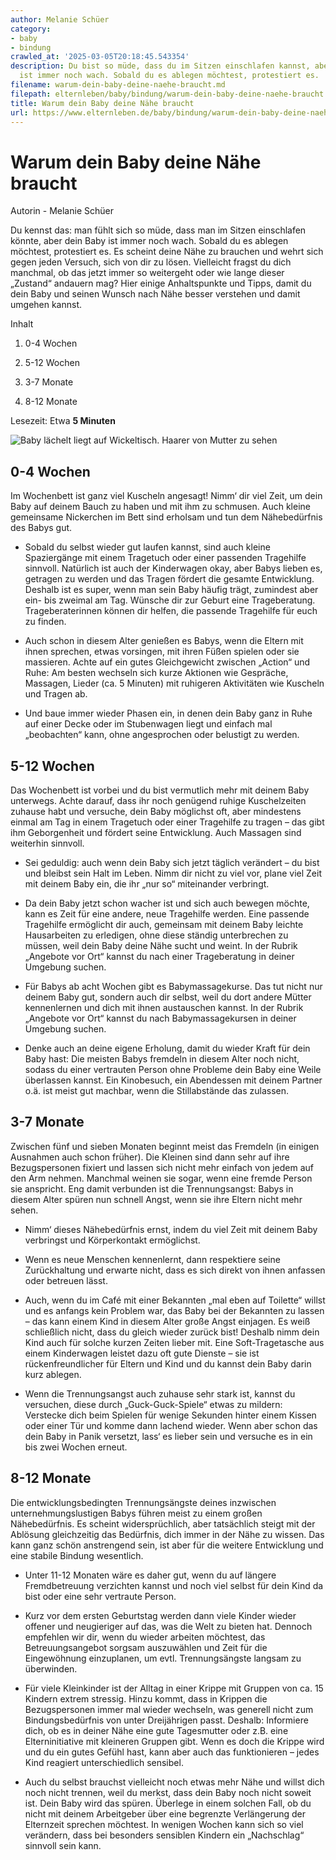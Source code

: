 ```yaml
---
author: Melanie Schüer
category:
- baby
- bindung
crawled_at: '2025-03-05T20:18:45.543354'
description: Du bist so müde, dass du im Sitzen einschlafen kannst, aber dein Baby
  ist immer noch wach. Sobald du es ablegen möchtest, protestiert es.
filename: warum-dein-baby-deine-naehe-braucht.md
filepath: elternleben/baby/bindung/warum-dein-baby-deine-naehe-braucht.md
title: Warum dein Baby deine Nähe braucht
url: https://www.elternleben.de/baby/bindung/warum-dein-baby-deine-naehe-braucht/
---
```


#  Warum dein Baby deine Nähe braucht

Autorin - Melanie Schüer

Du kennst das: man fühlt sich so müde, dass man im Sitzen einschlafen könnte,
aber dein Baby ist immer noch wach. Sobald du es ablegen möchtest, protestiert
es. Es scheint deine Nähe zu brauchen und wehrt sich gegen jeden Versuch, sich
von dir zu lösen. Vielleicht fragst du dich manchmal, ob das jetzt immer so
weitergeht oder wie lange dieser „Zustand“ andauern mag? Hier einige
Anhaltspunkte und Tipps, damit du dein Baby und seinen Wunsch nach Nähe besser
verstehen und damit umgehen kannst.

Inhalt

1. 0-4 Wochen

2. 5-12 Wochen

3. 3-7 Monate

4. 8-12 Monate

Lesezeit: Etwa **5 Minuten**

![Baby lächelt liegt auf Wickeltisch. Haarer von Mutter zu
sehen](/fileadmin/_processed_/c/7/csm_Artikel_Warum_dein_Baby_deine_Na__he_braucht_104_72efd5333a.jpg)

##  0-4 Wochen

Im Wochenbett ist ganz viel Kuscheln angesagt! Nimm‘ dir viel Zeit, um dein
Baby auf deinem Bauch zu haben und mit ihm zu schmusen. Auch kleine gemeinsame
Nickerchen im Bett sind erholsam und tun dem Nähebedürfnis des Babys gut.  

  * Sobald du selbst wieder gut laufen kannst, sind auch kleine Spaziergänge mit einem Tragetuch oder einer passenden Tragehilfe sinnvoll. Natürlich ist auch der Kinderwagen okay, aber Babys lieben es, getragen zu werden und das Tragen fördert die gesamte Entwicklung. Deshalb ist es super, wenn man sein Baby häufig trägt, zumindest aber ein- bis zweimal am Tag. Wünsche dir zur Geburt eine Trageberatung. Trageberaterinnen können dir helfen, die passende Tragehilfe für euch zu finden.

  * Auch schon in diesem Alter genießen es Babys, wenn die Eltern mit ihnen sprechen, etwas vorsingen, mit ihren Füßen spielen oder sie massieren. Achte auf ein gutes Gleichgewicht zwischen „Action“ und Ruhe: Am besten wechseln sich kurze Aktionen wie Gespräche, Massagen, Lieder (ca. 5 Minuten) mit ruhigeren Aktivitäten wie Kuscheln und Tragen ab. 

  * Und baue immer wieder Phasen ein, in denen dein Baby ganz in Ruhe auf einer Decke oder im Stubenwagen liegt und einfach mal „beobachten“ kann, ohne angesprochen oder belustigt zu werden.

##  5-12 Wochen

Das Wochenbett ist vorbei und du bist vermutlich mehr mit deinem Baby
unterwegs. Achte darauf, dass ihr noch genügend ruhige Kuschelzeiten zuhause
habt und versuche, dein Baby möglichst oft, aber mindestens einmal am Tag in
einem Tragetuch oder einer Tragehilfe zu tragen – das gibt ihm Geborgenheit
und fördert seine Entwicklung. Auch Massagen sind weiterhin sinnvoll.  

  * Sei geduldig: auch wenn dein Baby sich jetzt täglich verändert – du bist und bleibst sein Halt im Leben. Nimm dir nicht zu viel vor, plane viel Zeit mit deinem Baby ein, die ihr „nur so“ miteinander verbringt.

  * Da dein Baby jetzt schon wacher ist und sich auch bewegen möchte, kann es Zeit für eine andere, neue Tragehilfe werden. Eine passende Tragehilfe ermöglicht dir auch, gemeinsam mit deinem Baby leichte Hausarbeiten zu erledigen, ohne diese ständig unterbrechen zu müssen, weil dein Baby deine Nähe sucht und weint. In der Rubrik „Angebote vor Ort“ kannst du nach einer Trageberatung in deiner Umgebung suchen.

  * Für Babys ab acht Wochen gibt es Babymassagekurse. Das tut nicht nur deinem Baby gut, sondern auch dir selbst, weil du dort andere Mütter kennenlernen und dich mit ihnen austauschen kannst. In der Rubrik „Angebote vor Ort“ kannst du nach Babymassagekursen in deiner Umgebung suchen.

  * Denke auch an deine eigene Erholung, damit du wieder Kraft für dein Baby hast: Die meisten Babys fremdeln in diesem Alter noch nicht, sodass du einer vertrauten Person ohne Probleme dein Baby eine Weile überlassen kannst. Ein Kinobesuch, ein Abendessen mit deinem Partner o.ä. ist meist gut machbar, wenn die Stillabstände das zulassen.

##  3-7 Monate

Zwischen fünf und sieben Monaten beginnt meist das Fremdeln (in einigen
Ausnahmen auch schon früher). Die Kleinen sind dann sehr auf ihre
Bezugspersonen fixiert und lassen sich nicht mehr einfach von jedem auf den
Arm nehmen. Manchmal weinen sie sogar, wenn eine fremde Person sie anspricht.
Eng damit verbunden ist die Trennungsangst: Babys in diesem Alter spüren nun
schnell Angst, wenn sie ihre Eltern nicht mehr sehen.  

  * Nimm‘ dieses Nähebedürfnis ernst, indem du viel Zeit mit deinem Baby verbringst und Körperkontakt ermöglichst. 

  * Wenn es neue Menschen kennenlernt, dann respektiere seine Zurückhaltung und erwarte nicht, dass es sich direkt von ihnen anfassen oder betreuen lässt.

  * Auch, wenn du im Café mit einer Bekannten „mal eben auf Toilette“ willst und es anfangs kein Problem war, das Baby bei der Bekannten zu lassen – das kann einem Kind in diesem Alter große Angst einjagen. Es weiß schließlich nicht, dass du gleich wieder zurück bist! Deshalb nimm dein Kind auch für solche kurzen Zeiten lieber mit. Eine Soft-Tragetasche aus einem Kinderwagen leistet dazu oft gute Dienste – sie ist rückenfreundlicher für Eltern und Kind und du kannst dein Baby darin kurz ablegen.

  * Wenn die Trennungsangst auch zuhause sehr stark ist, kannst du versuchen, diese durch „Guck-Guck-Spiele“ etwas zu mildern: Verstecke dich beim Spielen für wenige Sekunden hinter einem Kissen oder einer Tür und komme dann lachend wieder. Wenn aber schon das dein Baby in Panik versetzt, lass‘ es lieber sein und versuche es in ein bis zwei Wochen erneut.

##  8-12 Monate

Die entwicklungsbedingten Trennungsängste deines inzwischen
unternehmungslustigen Babys führen meist zu einem großen Nähebedürfnis. Es
scheint widersprüchlich, aber tatsächlich steigt mit der Ablösung gleichzeitig
das Bedürfnis, dich immer in der Nähe zu wissen. Das kann ganz schön
anstrengend sein, ist aber für die weitere Entwicklung und eine stabile
Bindung wesentlich.  

  * Unter 11-12 Monaten wäre es daher gut, wenn du auf längere Fremdbetreuung verzichten kannst und noch viel selbst für dein Kind da bist oder eine sehr vertraute Person. 

  * Kurz vor dem ersten Geburtstag werden dann viele Kinder wieder offener und neugieriger auf das, was die Welt zu bieten hat. Dennoch empfehlen wir dir, wenn du wieder arbeiten möchtest, das Betreuungsangebot sorgsam auszuwählen und Zeit für die Eingewöhnung einzuplanen, um evtl. Trennungsängste langsam zu überwinden. 

  * Für viele Kleinkinder ist der Alltag in einer Krippe mit Gruppen von ca. 15 Kindern extrem stressig. Hinzu kommt, dass in Krippen die Bezugspersonen immer mal wieder wechseln, was generell nicht zum Bindungsbedürfnis von unter Dreijährigen passt. Deshalb: Informiere dich, ob es in deiner Nähe eine gute Tagesmutter oder z.B. eine Elterninitiative mit kleineren Gruppen gibt. Wenn es doch die Krippe wird und du ein gutes Gefühl hast, kann aber auch das funktionieren – jedes Kind reagiert unterschiedlich sensibel. 

  * Auch du selbst brauchst vielleicht noch etwas mehr Nähe und willst dich noch nicht trennen, weil du merkst, dass dein Baby noch nicht soweit ist. Dein Baby wird das spüren. Überlege in einem solchen Fall, ob du nicht mit deinem Arbeitgeber über eine begrenzte Verlängerung der Elternzeit sprechen möchtest. In wenigen Wochen kann sich so viel verändern, dass bei besonders sensiblen Kindern ein „Nachschlag“ sinnvoll sein kann. 

